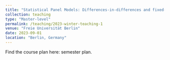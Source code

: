 ```yaml
---
title: "Statistical Panel Models: Differences-in-differences and fixed-effects models"
collection: teaching
type: "Master-level"
permalink: /teaching/2023-winter-teaching-1
venue: "Freie Universität Berlin"
date: 2023-09-01
location: "Berlin, Germany"
---
```




<div class="wordwrap">Find the course plan here: <a href="https://stephandoc.github.io/files/did_schedule_ws2023_v3.pdf"></a>semester plan.</div>